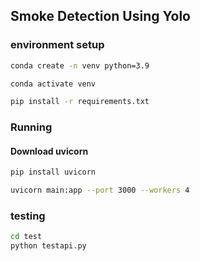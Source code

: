 ## Smoke Detection Using Yolo

### environment setup
```bash
conda create -n venv python=3.9
```
```bash
conda activate venv
```
```bash
pip install -r requirements.txt
```
### Running
#### Download uvicorn
```bash
pip install uvicorn
```
```bash
uvicorn main:app --port 3000 --workers 4
```
### testing
```bash
cd test
python testapi.py
```
